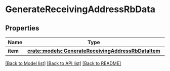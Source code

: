 # GenerateReceivingAddressRbData

## Properties

Name | Type | Description | Notes
------------ | ------------- | ------------- | -------------
**item** | [**crate::models::GenerateReceivingAddressRbDataItem**](GenerateReceivingAddressRB_data_item.md) |  | 

[[Back to Model list]](../README.md#documentation-for-models) [[Back to API list]](../README.md#documentation-for-api-endpoints) [[Back to README]](../README.md)


